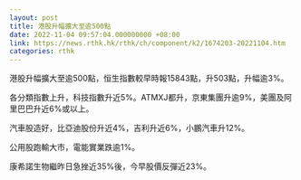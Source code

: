 ```yaml
---
layout: post
title: 港股升幅擴大至逾500點
date: 2022-11-04 09:57:04.000000000 +08:00
link: https://news.rthk.hk/rthk/ch/component/k2/1674203-20221104.htm
categories: rthk
---
```


港股升幅擴大至逾500點，恒生指數較早時報15843點，升503點，升幅逾3%。

各分類指數上升，科技指數升近5%。ATMXJ都升，京東集團升逾9%，美團及阿里巴巴升近6%或以上。

汽車股造好，比亞迪股份升近4%，吉利升近6%，小鵬汽車升12%。

公用股跑輸大市，電能實業跌逾1%。

康希諾生物繼昨日急挫近35%後，今早股價反彈近23%。
